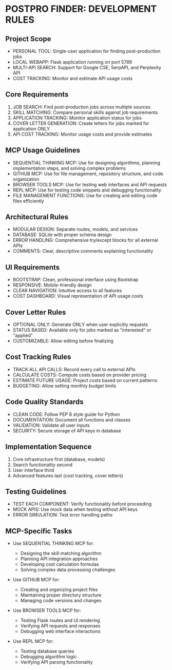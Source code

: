 # POSTPRO FINDER: DEVELOPMENT RULES

## Project Scope
- PERSONAL TOOL: Single-user application for finding post-production jobs
- LOCAL WEBAPP: Flask application running on port 5789
- MULTI-API SEARCH: Support for Google CSE, SerpAPI, and Perplexity API
- COST TRACKING: Monitor and estimate API usage costs

## Core Requirements
1. JOB SEARCH: Find post-production jobs across multiple sources
2. SKILL MATCHING: Compare personal skills against job requirements
3. APPLICATION TRACKING: Monitor application status for jobs
4. COVER LETTER GENERATION: Create letters for jobs marked for application ONLY
5. API COST TRACKING: Monitor usage costs and provide estimates

## MCP Usage Guidelines
- SEQUENTIAL THINKING MCP: Use for designing algorithms, planning implementation steps, and solving complex problems
- GITHUB MCP: Use for file management, repository structure, and code organization
- BROWSER TOOLS MCP: Use for testing web interfaces and API requests
- REPL MCP: Use for testing code snippets and debugging functionality
- FILE MANAGEMENT FUNCTIONS: Use for creating and editing code files efficiently

## Architectural Rules
- MODULAR DESIGN: Separate routes, models, and services
- DATABASE: SQLite with proper schema design
- ERROR HANDLING: Comprehensive try/except blocks for all external APIs
- COMMENTS: Clear, descriptive comments explaining functionality

## UI Requirements
- BOOTSTRAP: Clean, professional interface using Bootstrap
- RESPONSIVE: Mobile-friendly design
- CLEAR NAVIGATION: Intuitive access to all features
- COST DASHBOARD: Visual representation of API usage costs

## Cover Letter Rules
- OPTIONAL ONLY: Generate ONLY when user explicitly requests
- STATUS BASED: Available only for jobs marked as "interested" or "applied"
- CUSTOMIZABLE: Allow editing before finalizing

## Cost Tracking Rules
- TRACK ALL API CALLS: Record every call to external APIs
- CALCULATE COSTS: Compute costs based on provider pricing
- ESTIMATE FUTURE USAGE: Project costs based on current patterns
- BUDGETING: Allow setting monthly budget limits

## Code Quality Standards
- CLEAN CODE: Follow PEP 8 style guide for Python
- DOCUMENTATION: Document all functions and classes
- VALIDATION: Validate all user inputs
- SECURITY: Secure storage of API keys in database

## Implementation Sequence
1. Core infrastructure first (database, models)
2. Search functionality second
3. User interface third
4. Advanced features last (cost tracking, cover letters)

## Testing Guidelines
- TEST EACH COMPONENT: Verify functionality before proceeding
- MOCK APIS: Use mock data when testing without API keys
- ERROR SIMULATION: Test error handling paths

## MCP-Specific Tasks
- Use SEQUENTIAL THINKING MCP for:
  * Designing the skill matching algorithm
  * Planning API integration approaches
  * Developing cost calculation formulas
  * Solving complex data processing challenges

- Use GITHUB MCP for:
  * Creating and organizing project files
  * Maintaining proper directory structure
  * Managing code versions and changes

- Use BROWSER TOOLS MCP for:
  * Testing Flask routes and UI rendering
  * Verifying API requests and responses
  * Debugging web interface interactions

- Use REPL MCP for:
  * Testing database queries
  * Debugging algorithm logic
  * Verifying API parsing functionality